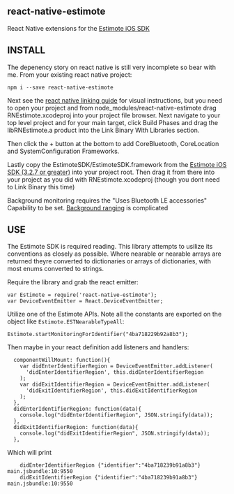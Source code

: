 react-native-estimote
---------------------
React Native extensions for the [Estimote iOS SDK](https://github.com/Estimote/iOS-SDK)

INSTALL
-------
The depenency story on react native is still very incomplete so bear with me. From your existing react native project:
```
npm i --save react-native-estimote
```
Next see the [react native linking guide](https://facebook.github.io/react-native/docs/linking-libraries.html) for visual instructions, but you need to open your project and from node_modules/react-native-estimote drag RNEstimote.xcodeproj into your project file browser. Next navigate to your top level project and for your main target, click Build Phases and drag the libRNEstimote.a product into the Link Binary With Libraries section. 

Then click the + button at the bottom to add CoreBluetooth, CoreLocation and SystemConfiguration Frameworks. 

Lastly copy the EstimoteSDK/EstimoteSDK.framework from the [Estimote iOS SDK (3.2.7 or greater)](https://github.com/Estimote/iOS-SDK) into your project root. Then drag it from there into your project as you did with RNEstimote.xcodeproj (though you dont need to Link Binary this time)

Background monitoring requires the "Uses Bluetooth LE accessories" Capability to be set. [Background ranging](https://community.estimote.com/hc/en-us/articles/203914068-Is-it-possible-to-use-beacon-ranging-in-the-background-) is complicated

USE
---
 The Estimote SDK is required reading. This library attempts to usilize its conventions as closely as possible. Where nearable or nearable arrays are returned theyre converted to dictionaries or arrays of dictionaries, with most enums converted to strings.

Require the library and grab the react emitter:
```
var Estimote = require('react-native-estimote');
var DeviceEventEmitter = React.DeviceEventEmitter;

```

Utilize one of the Estimote APIs. Note all the constants are exported on the object like `Estimote.ESTNearableTypeAll`:
```
Estimote.startMonitoringForIdentifier("4ba718229b92a8b3");

```

Then maybe in your react definition add listeners and handlers:
```
  componentWillMount: function(){
	var didEnterIdentifierRegion = DeviceEventEmitter.addListener(
	  'didEnterIdentifierRegion', this.didEnterIdentifierRegion
	);
	var didExitIdentifierRegion = DeviceEventEmitter.addListener(
	  'didExitIdentifierRegion', this.didExitIdentifierRegion
	);
  },
  didEnterIdentifierRegion: function(data){
    console.log("didEnterIdentifierRegion", JSON.stringify(data));
  },
  didExitIdentifierRegion: function(data){
    console.log("didExitIdentifierRegion", JSON.stringify(data));
  },
```

Which will print
```
	didEnterIdentifierRegion {"identifier":"4ba718239b91a8b3"} main.jsbundle:10:9550
	didExitIdentifierRegion {"identifier":"4ba718239b91a8b3"} main.jsbundle:10:9550

```


